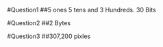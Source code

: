 #Question1
##5 ones 5 tens and 3 Hundreds. 30 Bits

#Question2
##2 Bytes

#Question3
##307,200 pixles

